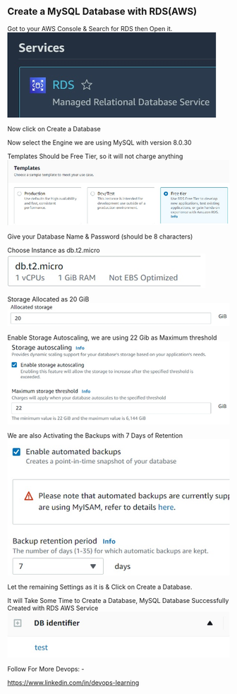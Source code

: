 ## Create a MySQL Database with RDS(AWS)

Got to your AWS Console & Search for RDS then Open it.
</br>
<kbd><img src="Images/1.jpg"/></kbd>
</br>

Now click on Create a Database

Now select the Engine we are using MySQL with version 8.0.30

Templates Should be Free Tier, so it will not charge anything
</br>
<kbd><img src="Images/2.jpg"/></kbd>
</br>

Give your Database Name & Password (should be 8 characters)

Choose Instance as db.t2.micro 
</br>
<kbd><img src="Images/3.jpg"/></kbd>
</br>

Storage Allocated as 20 GiB
</br>
<kbd><img src="Images/4.jpg"/></kbd>
</br>

Enable Storage Autoscaling, we are using 22 Gib as Maximum threshold 
</br>
<kbd><img src="Images/5.jpg"/></kbd>
</br>

We are also Activating the Backups with 7 Days of Retention 
</br>
<kbd><img src="Images/6.jpg"/></kbd>
</br>

Let the remaining Settings as it is & Click on Create a Database.

It will Take Some Time to Create a Database, MySQL Database Successfully Created with RDS AWS Service
</br>
<kbd><img src="Images/7.jpg"/></kbd>
</br>

Follow For More Devops: -

https://www.linkedin.com/in/devops-learning
